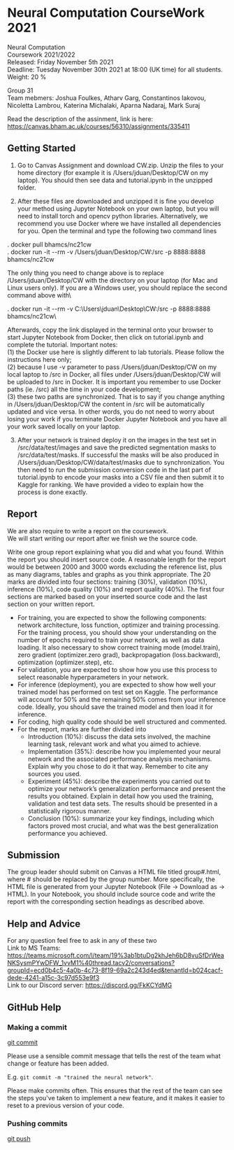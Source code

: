 # Neural Computation CourseWork 2021

Neural Computation\
Coursework 2021/2022\
Released: Friday November 5th 2021\
Deadline: Tuesday November 30th 2021 at 18:00 (UK time) for all students.\
Weight: 20 %

Group 31\
Team mebmers: Joshua Foulkes, Atharv Garg, Constantinos Iakovou, Nicoletta Lambrou, Katerina Michalaki, Aparna Nadaraj, Mark Suraj

Read the description of the assinment, link is here: https://canvas.bham.ac.uk/courses/56310/assignments/335411

## Getting Started
1. Go to Canvas Assignment and download CW.zip. Unzip the files to your home directory
(for example it is /Users/jduan/Desktop/CW on my laptop). You should then see data and
tutorial.ipynb in the unzipped folder.

2. After these files are downloaded and unzipped it is fine you develop your method using Jupyter
Notebook on your own laptop, but you will need to install torch and opencv python libraries.
Alternatively, we recommend you use Docker where we have installed all dependencies for you.
Open the terminal and type the following two command lines

. docker pull bhamcs/nc21cw \
. docker run -it --rm -v /Users/jduan/Desktop/CW:/src -p 8888:8888 bhamcs/nc21cw

The only thing you need to change above is to replace /Users/jduan/Desktop/CW with the
directory on your laptop (for Mac and Linux users only). If you are a Windows user, you
should replace the second command above with\

. docker run -it --rm -v C:\Users\jduan\Desktop\CW:/src -p 8888:8888 bhamcs/nc21cw\

Afterwards, copy the link displayed in the terminal onto your browser to start Jupyter Notebook from Docker, then click on tutorial.ipynb and complete the tutorial.
Important notes: \
(1) the Docker use here is slightly different to lab tutorials. Please follow
the instructions here only;\
(2) because I use -v parameter to pass /Users/jduan/Desktop/CW
on my local laptop to /src in Docker, all files under /Users/jduan/Desktop/CW will be
uploaded to /src in Docker. It is important you remember to use Docker paths (ie. /src) all
the time in your code development;\
(3) these two paths are synchronized. That is to say if
you change anything in /Users/jduan/Desktop/CW the content in /src will be automatically
updated and vice versa. In other words, you do not need to worry about losing your work
if you terminate Docker Jupyter Notebook and you have all your work saved locally on your
laptop.

3. After your network is trained deploy it on the images in the test set in /src/data/test/images
and save the predicted segmentation masks to /src/data/test/masks. If successful the masks
will be also produced in /Users/jduan/Desktop/CW/data/test/masks due to synchronization. You then need to run the submission conversion code in the last part of tutorial.ipynb
to encode your masks into a CSV file and then submit it to Kaggle for ranking. We have
provided a video to explain how the process is done exactly.

## Report
We are also require to write a report on the coursework.\
We will start writing our report after we finish we the source code.

Write one group report explaining what you did and what you found. Within the report you
should insert source code. A reasonable length for the report would be between 2000 and
3000 words excluding the reference list, plus as many diagrams, tables and graphs as you
think appropriate. The 20 marks are divided into four sections: training (30%), validation
(10%), inference (10%), code quality (10%) and report quality (40%). The first four sections
are marked based on your inserted source code and the last section on your written report.

- For training, you are expected to show the following components: network architecture, loss function, optimizer and training processing. For the training process, you should show your understanding on the number of epochs required to train your network, as well as data loading. It also necessary to show correct training mode (model.train), zero gradient (optimizer.zero grad), backpropagation (loss.backward), optimization (optimizer.step), etc.
- For validation, you are expected to show how you use this process to select reasonable hyperparameters in your network.
- For inference (deployment), you are expected to show how well your trained model has performed on test set on Kaggle. The performance will account for 50% and the remaining 50% comes from your inference code. Ideally, you should save the trained model and then load it for inference.
- For coding, high quality code should be well structured and commented.
- For the report, marks are further divided into
    - Introduction (10%): discuss the data sets involved, the machine learning task, relevant work and what you aimed to achieve.
    - Implementation (35%): describe how you implemented your neural network and the associated performance analysis mechanisms. Explain why you chose to do it that way. Remember to cite any sources you used.
    - Experiment (45%): describe the experiments you carried out to optimize your network’s generalization performance and present the results you obtained. Explain in detail how you used the training, validation and test data sets. The results should be presented in a statistically rigorous manner.
    - Conclusion (10%): summarize your key findings, including which factors proved most crucial, and what was the best generalization performance you achieved.

## Submission
The group leader should submit on Canvas a HTML file titled group#.html, where # should be
replaced by the group number. More specifically, the HTML file is generated from your Jupyter
Notebook (File → Download as → HTML). In your Notebook, you should include source code and
write the report with the corresponding section headings as described above.

## Help and Advice
For any question feel free to ask in any of these two \
Link to MS Teams: https://teams.microsoft.com/l/team/19%3ab1btuDg2khJeh6bD8vuSfDrWeaNKSysmPYwDFW_1vvM1%40thread.tacv2/conversations?groupId=ecd0b4c5-4a0b-4c73-8f19-69a2c243d4ed&tenantId=b024cacf-dede-4241-a15c-3c97d553e9f3 \
Link to our Discord server: https://discord.gg/FkKCYdMG
## GitHub Help
### Making a commit
[git commit](https://www.atlassian.com/git/tutorials/saving-changes/git-commit)

Please use a sensible commit message that tells the rest of the team what change or feature has been added.

E.g. `git commit -m "trained the neural network"`.

Please make commits often. This ensures that the rest of the team can see the steps you've taken to implement
a new feature, and it makes it easier to reset to a previous version of your code.

### Pushing commits
[git push](https://www.atlassian.com/git/tutorials/saving-changes/git-commit)
